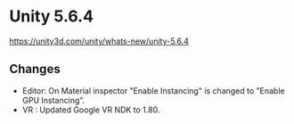 # Unity 5.6.4
https://unity3d.com/unity/whats-new/unity-5.6.4

## Changes

<ul>
<li>Editor: On Material inspector "Enable Instancing" is changed to "Enable GPU Instancing".</li>
<li>VR : Updated Google VR NDK to 1.80.</li>
</ul>
